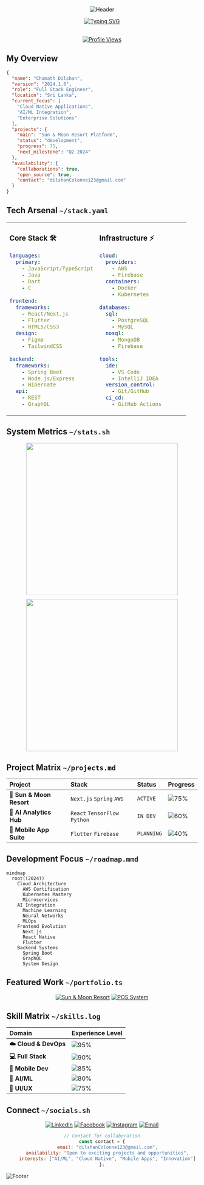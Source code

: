 <div align="center">

![Header](https://capsule-render.vercel.app/api?type=venom&height=350&text=Chamath%20Dilshan&fontSize=80&color=0:1e1b4b,50:4c1d95,100:0891b2&stroke=1e1b4b&animation=fadeIn&fontColor=ffffff&desc=Software%20Engineer%20×%20Tech%20Innovator&descSize=22&descAlignY=65)

<a href="https://git.io/typing-svg"><img src="https://readme-typing-svg.herokuapp.com?font=Fira+Code&size=22&duration=3000&pause=1000&color=6D28D9&center=true&vCenter=true&multiline=true&repeat=true&random=false&width=600&height=100&lines=Building+the+digital+future+%F0%9F%9A%80;Full+Stack+%7C+Mobile+%7C+Cloud+%7C+AI%2FML;Always+in+Beta%2C+Always+Learning" alt="Typing SVG" /></a>
<br><br>

[![Profile Views](https://visitcount.itsvg.in/api?id=chamathdilshanc&label=Profile%20Views&color=6&icon=2&pretty=true)](https://github.com/chamathdilshanc)

</div>

## My Overview
```json
{
  "name": "Chamath Dilshan",
  "version": "2024.1.0",
  "role": "Full Stack Engineer",
  "location": "Sri Lanka",
  "current_focus": [
    "Cloud Native Applications",
    "AI/ML Integration",
    "Enterprise Solutions"
  ],
  "projects": {
    "main": "Sun & Moon Resort Platform",
    "status": "development",
    "progress": 75,
    "next_milestone": "Q2 2024"
  },
  "availability": {
    "collaborations": true,
    "open_source": true,
    "contact": "dilshanColonne123@gmail.com"
  }
}
```

## Tech Arsenal `~/stack.yaml`

<table>
<tr>
<td width="50%">

### Core Stack 🛠️
```yaml
languages:
  primary:
    - JavaScript/TypeScript
    - Java
    - Dart
    - C
  
frontend:
  frameworks:
    - React/Next.js
    - Flutter
    - HTML5/CSS3
  design:
    - Figma
    - TailwindCSS
    
backend:
  frameworks:
    - Spring Boot
    - Node.js/Express
    - Hibernate
  api:
    - REST
    - GraphQL
```

</td>
<td width="50%">

### Infrastructure ⚡
```yaml
cloud:
  providers:
    - AWS
    - Firebase
  containers:
    - Docker
    - Kubernetes
    
databases:
  sql:
    - PostgreSQL
    - MySQL
  nosql:
    - MongoDB
    - Firebase
    
tools:
  ide:
    - VS Code
    - IntelliJ IDEA
  version_control:
    - Git/GitHub
  ci_cd:
    - GitHub Actions
```

</td>
</tr>
</table>

## System Metrics `~/stats.sh`

<div align="center" style="display: flex; justify-content: center; align-items: center; flex-wrap: wrap; gap: 10px;">

<img width="400px" src="https://github-readme-stats.vercel.app/api?username=chamathdilshanc&hide_border=true&show_icons=true&theme=transparent&bg_color=00000000&title_color=6D28D9&text_color=ffffff&icon_color=6D28D9&ring_color=6D28D9"/>

<img width="400px" src="https://github-readme-streak-stats.herokuapp.com/?user=chamathdilshanc&theme=transparent&hide_border=true&background=00000000&ring=6D28D9&fire=6D28D9&currStreakLabel=6D28D9&sideNums=ffffff&sideLabels=ffffff"/>

</div>

## Project Matrix `~/projects.md`

| Project | Stack | Status | Progress |
|:--------|:------|:-------|:---------|
| **🏢 Sun & Moon Resort** | `Next.js` `Spring` `AWS` | `ACTIVE` | ![75%](https://progress-bar.dev/75/?width=200&color=6D28D9) |
| **🤖 AI Analytics Hub** | `React` `TensorFlow` `Python` | `IN DEV` | ![60%](https://progress-bar.dev/60/?width=200&color=6D28D9) |
| **📱 Mobile App Suite** | `Flutter` `Firebase` | `PLANNING` | ![40%](https://progress-bar.dev/40/?width=200&color=6D28D9) |

## Development Focus `~/roadmap.mmd`

```mermaid
mindmap
  root((2024))
    Cloud Architecture
      AWS Certification
      Kubernetes Mastery
      Microservices
    AI Integration
      Machine Learning
      Neural Networks
      MLOps
    Frontend Evolution
      Next.js
      React Native
      Flutter
    Backend Systems
      Spring Boot
      GraphQL
      System Design
```

## Featured Work `~/portfolio.ts`

<div align="center">

[![Sun & Moon Resort](https://github-readme-stats.vercel.app/api/pin/?username=ChamathDilshanC&repo=Sun-MoonResort_Project&theme=transparent&hide_border=true&bg_color=00000000&title_color=6D28D9&text_color=ffffff&icon_color=6D28D9)](https://github.com/ChamathDilshanC/Sun-MoonResort_Project)
[![POS System](https://github-readme-stats.vercel.app/api/pin/?username=ChamathDilshanC&repo=Pos-System&theme=transparent&hide_border=true&bg_color=00000000&title_color=6D28D9&text_color=ffffff&icon_color=6D28D9)](https://github.com/ChamathDilshanC/Pos-System)

</div>

## Skill Matrix `~/skills.log`

<div align="center">

| Domain | Experience Level |
|:-------|:----------------|
| **☁️ Cloud & DevOps** | ![95%](https://progress-bar.dev/95/?width=300&color=6D28D9) |
| **💻 Full Stack** | ![90%](https://progress-bar.dev/90/?width=300&color=6D28D9) |
| **📱 Mobile Dev** | ![85%](https://progress-bar.dev/85/?width=300&color=6D28D9) |
| **🤖 AI/ML** | ![80%](https://progress-bar.dev/80/?width=300&color=6D28D9) |
| **🎨 UI/UX** | ![75%](https://progress-bar.dev/75/?width=300&color=6D28D9) |

</div>

## Connect `~/socials.sh`

<div align="center">

[![LinkedIn](https://img.shields.io/badge/LinkedIn-black?style=for-the-badge&logo=linkedin&logoColor=white)](https://www.linkedin.com/in/chamath-dilshan-6aa8022ab/)
[![Facebook](https://img.shields.io/badge/Facebook-black?style=for-the-badge&logo=facebook&logoColor=white)](https://www.facebook.com/chamath.colonne.9/)
[![Instagram](https://img.shields.io/badge/Instagram-black?style=for-the-badge&logo=instagram&logoColor=white)](https://instagram.com/chamath_dilshan_c/)
[![Email](https://img.shields.io/badge/Email-black?style=for-the-badge&logo=gmail&logoColor=white)](mailto:dilshanColonne123@gmail.com)

```javascript
// Contact for collaboration
const contact = {
    email: "dilshanColonne123@gmail.com",
    availability: "Open to exciting projects and opportunities",
    interests: ["AI/ML", "Cloud Native", "Mobile Apps", "Innovation"]
};
```

</div>

![Footer](https://capsule-render.vercel.app/api?type=venom&height=120&color=0:1e1b4b,50:4c1d95,100:0891b2&stroke=1e1b4b&section=footer&reversal=true)
